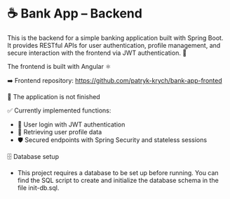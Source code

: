 # ☕ Bank App – Backend
This is the backend for a simple banking application built with Spring Boot. It provides RESTful APIs for user authentication, profile management, and secure interaction with the frontend via JWT authentication. 🔐

The frontend is built with Angular ⚛️

➡️ Frontend repository: https://github.com/patryk-krych/bank-app-fronted

🚧 The application is not finished

✅ Currently implemented functions:
- 🔑 User login with JWT authentication
- 👤 Retrieving user profile data
- 🛡️ Secured endpoints with Spring Security and stateless sessions

🗄️ Database setup
- This project requires a database to be set up before running. You can find the SQL script to create and initialize
the database schema in the file init-db.sql.

